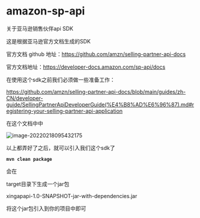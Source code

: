 # amazon-sp-api
关于亚马逊销售伙伴api   SDK

这是根据亚马逊官方文档生成的SDK

官方文档 github 地址：https://github.com/amzn/selling-partner-api-docs

官方文档地址：https://developer-docs.amazon.com/sp-api/docs

在使用这个sdk之前我们必须做一些准备工作：

https://github.com/amzn/selling-partner-api-docs/blob/main/guides/zh-CN/developer-guide/SellingPartnerApiDeveloperGuide(%E4%B8%AD%E6%96%87).md#registering-your-selling-partner-api-application

在这个文档中中 

![image-20220218095432175](..\amazon-sp-api\xingapapi\image-20220218095432175.png)





以上都弄好了之后，就可以引入我们这个sdk了

**`mvn clean package`**

会在

target目录下生成一个jar包

xingapapi-1.0-SNAPSHOT-jar-with-dependencies.jar

将这个jar包引入到你的项目中即可